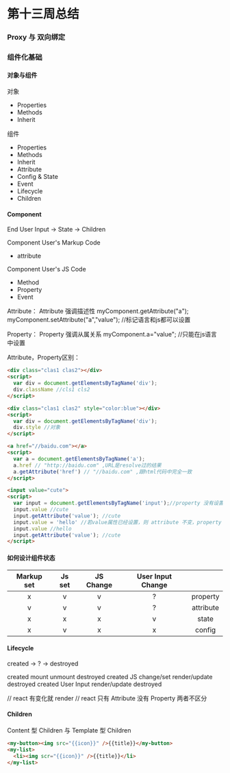 # 第十三周总结

### Proxy 与 双向绑定

### 组件化基础

#### 对象与组件

对象
* Properties
* Methods
* Inherit

组件
* Properties
* Methods
* Inherit
* Attribute
* Config & State
* Event
* Lifecycle
* Children

#### Component

End User Input -> State -> Children 

Component User's Markup Code 
* attribute

Component User's JS Code
* Method
* Property
* Event
  

Attribute：
Attribute 强调描述性
<my-component attribute="v" />
myComponent.getAttribute("a");
myComponent.setAttribute("a","value");
//标记语言和js都可以设置

Property：
Property 强调从属关系
myComponent.a="value";
//只能在js语言中设置

Attribute，Property区别：
```html
<div class="clas1 clas2"></div>
<script>
  var div = document.getElementsByTagName('div');
  div.className //cls1 cls2
</script>

<div class="clas1 clas2" style="color:blue"></div>
<script>
  var div = document.getElementsByTagName('div');
  div.style //对象
</script>

<a href="//baidu.com"></a>
<script>
  var a = document.getElementsByTagName('a');
  a.href // "http://baidu.com" ,URL是resolve过的结果
  a.getAttribute('href') // "//baidu.com" ,跟html代码中完全一致
</script>

<input value="cute">
<script>
  var input = document.getElementsByTagName('input');//property 没有设置，则结果是 attribute
  input.value //cute
  input.getAttribute('value'); //cute
  input.value = 'hello' //若value属性已经设置，则 attribute 不变，property 变化，元素实际效果是 property 优先
  input.value //hello
  input.getAttribute('value'); //cute
</script>

```


#### 如何设计组件状态

          
| Markup set | Js set | JS Change | User Input Change |         |
| :----:     | :----: | :----:    | :----:            | :----:   |
| x          | v      |  v        |  ?                | property |
| v          | v      |  v        |  ?                |attribute |
| x          | x      |  x        |  v                |state     |
| x          | v      |  x        |  x                |config    |

#### Lifecycle

created -> ? -> destroyed

created mount unmount destroyed
created JS change/set render/update destroyed
created User Input render/update destroyed

// react 有变化就 render
// react 只有 Attribute 没有 Property 两者不区分


#### Children

Content 型 Children 与 Template 型 Children
```html
<my-button><img src="{{icon}}" />{{title}}</my-button>
<my-list>
  <li><img scr="{{icon}}" />{{title}}</li>
</my-list>
```




